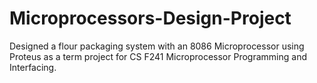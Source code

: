 # Microprocessors-Design-Project

Designed a flour packaging system with an 8086 Microprocessor using Proteus as a term project for CS F241 Microprocessor Programming and Interfacing.
